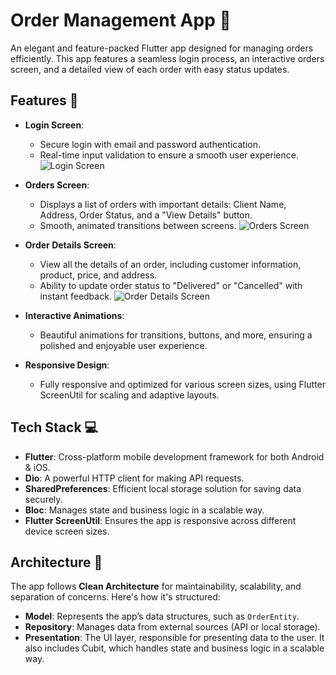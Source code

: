 # Order Management App 🚀

An elegant and feature-packed Flutter app designed for managing orders efficiently. This app features a seamless login process, an interactive orders screen, and a detailed view of each order with easy status updates.

## Features 🌟

- **Login Screen**:
  - Secure login with email and password authentication.
  - Real-time input validation to ensure a smooth user experience.
    ![Login Screen](screenshots/login.jpg)

- **Orders Screen**:
  - Displays a list of orders with important details: Client Name, Address, Order Status, and a "View Details" button.
  - Smooth, animated transitions between screens.
    ![Orders Screen](screenshots/orders.jpg)

- **Order Details Screen**:
  - View all the details of an order, including customer information, product, price, and address.
  - Ability to update order status to "Delivered" or "Cancelled" with instant feedback.
    ![Order Details Screen](screenshots/order_details.jpg)

- **Interactive Animations**:
  - Beautiful animations for transitions, buttons, and more, ensuring a polished and enjoyable user experience.

- **Responsive Design**:
  - Fully responsive and optimized for various screen sizes, using Flutter ScreenUtil for scaling and adaptive layouts.

## Tech Stack 💻

- **Flutter**: Cross-platform mobile development framework for both Android & iOS.
- **Dio**: A powerful HTTP client for making API requests.
- **SharedPreferences**: Efficient local storage solution for saving data securely.
- **Bloc**: Manages state and business logic in a scalable way.
- **Flutter ScreenUtil**: Ensures the app is responsive across different device screen sizes.

## Architecture 📐

The app follows **Clean Architecture** for maintainability, scalability, and separation of concerns. Here's how it's structured:

- **Model**: Represents the app’s data structures, such as `OrderEntity`.
- **Repository**: Manages data from external sources (API or local storage).
- **Presentation**: The UI layer, responsible for presenting data to the user. It also includes Cubit, which handles state and business logic in a scalable way.

